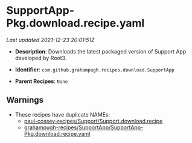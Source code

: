 # SupportApp-Pkg.download.recipe.yaml

_Last updated 2021-12-23 20:01:51Z_

- **Description**: Downloads the latest packaged version of Support App developed by Root3.

- **Identifier**: `com.github.grahampugh.recipes.download.SupportApp`

- **Parent Recipes**: `None`


## Warnings

- These recipes have duplicate NAMEs:
    - [paul-cossey-recipes/Support/Support.download.recipe](/autopkg-dupe-tracker/paul-cossey-recipes/Support/Support.download.recipe)
    - [grahampugh-recipes/SupportApp/SupportApp-Pkg.download.recipe.yaml](/autopkg-dupe-tracker/grahampugh-recipes/SupportApp/SupportApp-Pkg.download.recipe.yaml)